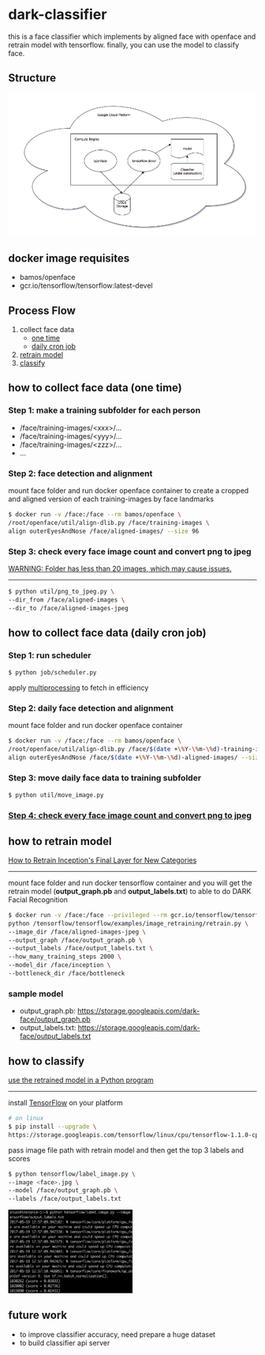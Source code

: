 # dark-classifier
this is a face classifier which implements by aligned face with openface and retrain model with tensorflow. finally, you can use the model to classify face.

## Structure
![structure](structure.png?raw=true)

## docker image requisites
* bamos/openface
* gcr.io/tensorflow/tensorflow:latest-devel

## Process Flow
1. collect face data
    - [one time](#how-to-collect-face-data-one-time)
    - [daily cron job](#how-to-collect-face-data-daily-cron-job)
1. [retrain model](#how-to-retrain-model)
1. [classify](#how-to-classify)

## how to collect face data (one time)
### Step 1: make a training subfolder for each person
* /face/training-images/\<xxx\>/...
* /face/training-images/\<yyy\>/...
* /face/training-images/\<zzz\>/...
* ...

### Step 2: face detection and alignment
mount face folder and run docker openface container to create a cropped and aligned version of each training-images by face landmarks

```bash
$ docker run -v /face:/face --rm bamos/openface \
/root/openface/util/align-dlib.py /face/training-images \
align outerEyesAndNose /face/aligned-images/ --size 96
```

### Step 3: check every face image count and convert png to jpeg
[WARNING: Folder has less than 20 images, which may cause issues.](https://github.com/tensorflow/tensorflow/blob/master/tensorflow/examples/image_retraining/retrain.py#L157)

---

```bash
$ python util/png_to_jpeg.py \
--dir_from /face/aligned-images \
--dir_to /face/aligned-images-jpeg
```

## how to collect face data (daily cron job)
### Step 1: run scheduler
```bash
$ python job/scheduler.py
```

apply [multiprocessing](https://github.com/Jim-Lin/dark-classifier/blob/master/job/etl.py) to fetch in efficiency

### Step 2: daily face detection and alignment
mount face folder and run docker openface container

```bash
$ docker run -v /face:/face --rm bamos/openface \
/root/openface/util/align-dlib.py /face/$(date +\%Y-\%m-\%d)-training-images \
align outerEyesAndNose /face/$(date +\%Y-\%m-\%d)-aligned-images/ --size 96
```

### Step 3: move daily face data to training subfolder
```bash
$ python util/move_image.py
```

### [Step 4: check every face image count and convert png to jpeg](#step-3-check-every-face-image-count-and-convert-png-to-jpeg)

## how to retrain model
[How to Retrain Inception's Final Layer for New Categories](https://www.tensorflow.org/tutorials/image_retraining)

---

mount face folder and run docker tensorflow container and you will get the retrain model (**output_graph.pb** and **output_labels.txt**) to able to do DARK Facial Recognition

```bash
$ docker run -v /face:/face --privileged --rm gcr.io/tensorflow/tensorflow:latest-devel \
python /tensorflow/tensorflow/examples/image_retraining/retrain.py \
--image_dir /face/aligned-images-jpeg \
--output_graph /face/output_graph.pb \
--output_labels /face/output_labels.txt \
--how_many_training_steps 2000 \
--model_dir /face/inception \
--bottleneck_dir /face/bottleneck
```

### sample model
* output_graph.pb: https://storage.googleapis.com/dark-face/output_graph.pb
* output_labels.txt: https://storage.googleapis.com/dark-face/output_labels.txt

## how to classify

[use the retrained model in a Python program](https://github.com/eldor4do/TensorFlow-Examples/blob/master/retraining-example.py)

---

install [TensorFlow](https://www.tensorflow.org/install/) on your platform

```bash
# on linux
$ pip install --upgrade \
https://storage.googleapis.com/tensorflow/linux/cpu/tensorflow-1.1.0-cp34-cp34m-linux_x86_64.whl
```

pass image file path with retrain model and then get the top 3 labels and scores

```bash
$ python tensorflow/label_image.py \
--image <face>.jpg \
--model /face/output_graph.pb \
--labels /face/output_labels.txt
```

<img src="sample_result.png" width="50%" height="50%">

## future work
* to improve classifier accuracy, need prepare a huge dataset
* to build classifier api server
